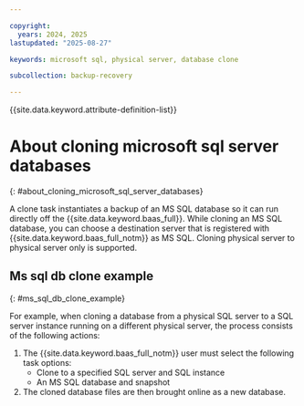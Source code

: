 ```yaml
---

copyright:
  years: 2024, 2025
lastupdated: "2025-08-27"

keywords: microsoft sql, physical server, database clone

subcollection: backup-recovery

---
```


{{site.data.keyword.attribute-definition-list}}

# About cloning microsoft sql server databases
{: #about_cloning_microsoft_sql_server_databases}

A clone task instantiates a backup of an MS SQL database so it can run directly off the {{site.data.keyword.baas_full}}. While cloning an MS SQL database, you can choose a destination server that is registered with {{site.data.keyword.baas_full_notm}} as MS SQL. Cloning physical server to physical server only is supported.

## Ms sql db clone example
{: #ms_sql_db_clone_example}

For example, when cloning a database from a physical SQL server to a SQL server instance running on a different physical server, the process consists of the following actions:

1. The {{site.data.keyword.baas_full_notm}} user must select the following task options:
    *   Clone to a specified SQL server and SQL instance
    *   An MS SQL database and snapshot
2. The cloned database files are then brought online as a new database.
